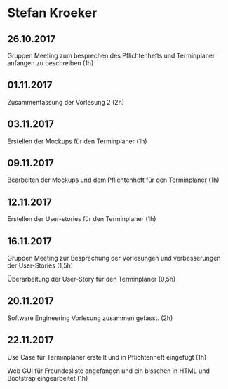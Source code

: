 # Stefan Kroeker

## 26.10.2017

Gruppen Meeting zum besprechen des Pflichtenhefts und Terminplaner anfangen zu beschreiben (1h)

## 01.11.2017

Zusammenfassung der Vorlesung 2 (2h)

## 03.11.2017

Erstellen der Mockups für den Terminplaner (1h)

## 09.11.2017

Bearbeiten der Mockups und dem Pflichtenheft für den Terminplaner (1h)

## 12.11.2017

Erstellen der User-stories für den Terminplaner (1h)

## 16.11.2017

Gruppen Meeting zur Besprechung der Vorlesungen und verbesserungen der User-Stories (1,5h)

Überarbeitung der User-Story für den Terminplaner (0,5h)

## 20.11.2017

Software Engineering Vorlesung zusammen gefasst. (2h)

## 22.11.2017

Use Case für Terminplaner erstellt und in Pflichtenheft eingefügt (1h)

Web GUI für Freundesliste angefangen und ein bisschen in HTML und Bootstrap eingearbeitet (1h)